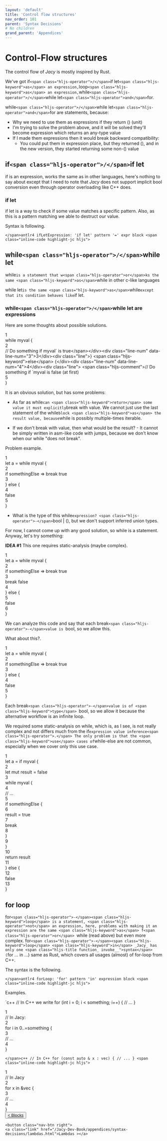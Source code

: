 ```yaml
---
layout: 'default'
title: 'Control flow structures'
nav_order: 101
parent: 'Syntax Decisions'
# No children
grand_parent: 'Appendices'
---
```


# Control-Flow structures

The control flow of _Jacy_ is mostly inspired by Rust.

We've got <span class="inline-code highlight-jc hljs"><span class="hljs-keyword">if</span>`<span class="hljs-operator">/</span>`<span class="hljs-keyword">if</span> <span class="hljs-keyword">let</span>` <span class="hljs-keyword">as</span> an expression, `<span class="hljs-keyword">loop</span>` <span class="hljs-keyword">as</span> an expression, `<span class="hljs-keyword">while</span>`<span class="hljs-operator">/</span>`<span class="hljs-keyword">while</span> <span class="hljs-keyword">let</span>` <span class="hljs-operator">and</span> `f<span class="hljs-operator">or</span></span>.

<span class="inline-code highlight-jc hljs"><span class="hljs-keyword">while</span>`<span class="hljs-operator">/</span>`<span class="hljs-keyword">while</span> <span class="hljs-keyword">let</span>` <span class="hljs-operator">and</span> `f<span class="hljs-operator">or</span></span> are statements, because:

* Why we need to use them as expressions if they return <span class="inline-code highlight-jc hljs">()</span> (unit)
* I'm trying to solve the problem above, and it will be solved they'll become expression which returns an any-type value
* If I made them expressions then it would break backward compatibility:
  * You could put them in expression place, but they returned <span class="inline-code highlight-jc hljs">()</span>, and in the new version, they started returning some
    non-<span class="inline-code highlight-jc hljs">()</span> value

## <span class="inline-code highlight-jc hljs"><span class="hljs-keyword">if</span>`<span class="hljs-operator">/</span>`<span class="hljs-keyword">if</span> <span class="hljs-keyword">let</span></span>

<span class="inline-code highlight-jc hljs"><span class="hljs-keyword">if</span></span> is an expression, works the same as in other languages, here's nothing to say about except that I need to note that
_Jacy_ does not support implicit <span class="inline-code highlight-jc hljs"><span class="hljs-type">bool</span></span> conversion even through operator overloading like C++ does.

### <span class="inline-code highlight-jc hljs"><span class="hljs-keyword">if</span> <span class="hljs-keyword">let</span></span>

<span class="inline-code highlight-jc hljs"><span class="hljs-keyword">if</span> <span class="hljs-keyword">let</span></span> is a way to check if some value matches a specific pattern. Also, as this is a pattern matching we able to
destruct our value.

Syntax is following.

<span class="inline-code highlight-jc hljs">`</span>antlr4
ifLetExpression: 'if let' pattern '=' expr block
<span class="inline-code highlight-jc hljs">`</span>

## <span class="inline-code highlight-jc hljs"><span class="hljs-keyword">while</span>`<span class="hljs-operator">/</span>`<span class="hljs-keyword">while</span> <span class="hljs-keyword">let</span></span>

<span class="inline-code highlight-jc hljs"><span class="hljs-keyword">while</span>` is a statement that w<span class="hljs-operator">or</span>ks the same <span class="hljs-keyword">as</span> `<span class="hljs-keyword">while</span></span> in other c-like languages

<span class="inline-code highlight-jc hljs"><span class="hljs-keyword">while</span> <span class="hljs-keyword">let</span>` is the same <span class="hljs-keyword">as</span> `<span class="hljs-keyword">while</span>` except that its condition behaves like `<span class="hljs-keyword">if</span> <span class="hljs-keyword">let</span></span>.

### <span class="inline-code highlight-jc hljs"><span class="hljs-keyword">while</span>`<span class="hljs-operator">/</span>`<span class="hljs-keyword">while</span> <span class="hljs-keyword">let</span></span> are expressions

Here are some thoughts about possible solutions.

<div class="code-fence highlight-jc hljs">
            <div class="line-num" data-line-num="1">1</div><div class="line"><span class="hljs-keyword">while</span> myval {</div><div class="line-num" data-line-num="2">2</div><div class="line">    <span class="hljs-comment">// Do something if <span class="inline-code highlight-jc hljs">myval` is <span class="hljs-literal">true</span><span class="hljs-operator">&lt;</span><span class="hljs-operator">/</span>span<span class="hljs-operator">&gt;</span><span class="hljs-operator">&lt;</span><span class="hljs-operator">/</span>div<span class="hljs-operator">&gt;</span><span class="hljs-operator">&lt;</span>div class<span class="hljs-operator">=</span><span class="hljs-string">&quot;line-num&quot;</span> data<span class="hljs-operator">-</span>line<span class="hljs-operator">-</span>num<span class="hljs-operator">=</span><span class="hljs-string">&quot;3&quot;</span><span class="hljs-operator">&gt;</span><span class="hljs-number">3</span><span class="hljs-operator">&lt;</span><span class="hljs-operator">/</span>div<span class="hljs-operator">&gt;</span><span class="hljs-operator">&lt;</span>div class<span class="hljs-operator">=</span><span class="hljs-string">&quot;line&quot;</span><span class="hljs-operator">&gt;</span>} <span class="hljs-operator">&lt;</span>span class<span class="hljs-operator">=</span><span class="hljs-string">&quot;hljs-keyword&quot;</span><span class="hljs-operator">&gt;</span><span class="hljs-keyword">else</span><span class="hljs-operator">&lt;</span><span class="hljs-operator">/</span>span<span class="hljs-operator">&gt;</span> {<span class="hljs-operator">&lt;</span><span class="hljs-operator">/</span>div<span class="hljs-operator">&gt;</span><span class="hljs-operator">&lt;</span>div class<span class="hljs-operator">=</span><span class="hljs-string">&quot;line-num&quot;</span> data<span class="hljs-operator">-</span>line<span class="hljs-operator">-</span>num<span class="hljs-operator">=</span><span class="hljs-string">&quot;4&quot;</span><span class="hljs-operator">&gt;</span><span class="hljs-number">4</span><span class="hljs-operator">&lt;</span><span class="hljs-operator">/</span>div<span class="hljs-operator">&gt;</span><span class="hljs-operator">&lt;</span>div class<span class="hljs-operator">=</span><span class="hljs-string">&quot;line&quot;</span><span class="hljs-operator">&gt;</span>    <span class="hljs-operator">&lt;</span>span class<span class="hljs-operator">=</span><span class="hljs-string">&quot;hljs-comment&quot;</span><span class="hljs-operator">&gt;</span><span class="hljs-comment">// Do something if `myval</span></span> is false (at first)</span></div><div class="line-num" data-line-num="5">5</div><div class="line">}</div>
        </div>

It is an obvious solution, but has some problems:

* As far as <span class="inline-code highlight-jc hljs"><span class="hljs-keyword">while</span>` can <span class="hljs-keyword">return</span> some value it must explicitly `<span class="hljs-keyword">break</span></span> with value. We cannot just use the last statement
  of the <span class="inline-code highlight-jc hljs"><span class="hljs-keyword">while</span>` block <span class="hljs-keyword">as</span> the result value, because `<span class="hljs-keyword">while</span></span> is possibly multiple-times iterable.

* If we don't <span class="inline-code highlight-jc hljs"><span class="hljs-keyword">break</span></span> with value, then what would be the result? - It cannot be simply written in asm-like code with
  jumps, because we don't know when our <span class="inline-code highlight-jc hljs"><span class="hljs-keyword">while</span></span> "does not break".

Problem example.

<div class="code-fence highlight-jc hljs">
            <div class="line-num" data-line-num="1">1</div><div class="line"><span class="hljs-keyword">let</span> <span class="hljs-variable">a</span> <span class="hljs-operator">=</span> <span class="hljs-keyword">while</span> myval {</div><div class="line-num" data-line-num="2">2</div><div class="line">    <span class="hljs-keyword">if</span> somethingElse <span class="hljs-operator">=</span><span class="hljs-operator">&gt;</span> <span class="hljs-keyword">break</span> <span class="hljs-literal">true</span></div><div class="line-num" data-line-num="3">3</div><div class="line">} <span class="hljs-keyword">else</span> {</div><div class="line-num" data-line-num="4">4</div><div class="line">    <span class="hljs-literal">false</span></div><div class="line-num" data-line-num="5">5</div><div class="line">}</div>
        </div>

* What is the type of this <span class="inline-code highlight-jc hljs"><span class="hljs-keyword">while</span>` expression? <span class="hljs-operator">-</span> `<span class="hljs-type">bool</span> <span class="hljs-operator">|</span> ()</span>, but we don't support inferred union types.

For now, I cannot come up with any good solution, so <span class="inline-code highlight-jc hljs"><span class="hljs-keyword">while</span></span> is a statement. Anyway, let's try something:

**IDEA \#1** This one requires static-analysis (maybe complex).

<div class="code-fence highlight-jc hljs">
            <div class="line-num" data-line-num="1">1</div><div class="line"><span class="hljs-keyword">let</span> <span class="hljs-variable">a</span> <span class="hljs-operator">=</span> <span class="hljs-keyword">while</span> myval {</div><div class="line-num" data-line-num="2">2</div><div class="line">    <span class="hljs-keyword">if</span> somethingElse <span class="hljs-operator">=</span><span class="hljs-operator">&gt;</span> <span class="hljs-keyword">break</span> <span class="hljs-literal">true</span></div><div class="line-num" data-line-num="3">3</div><div class="line">    <span class="hljs-keyword">break</span> <span class="hljs-literal">false</span></div><div class="line-num" data-line-num="4">4</div><div class="line">} <span class="hljs-keyword">else</span> {</div><div class="line-num" data-line-num="5">5</div><div class="line">    <span class="hljs-literal">false</span></div><div class="line-num" data-line-num="6">6</div><div class="line">}</div>
        </div>

We can analyze this code and say that each <span class="inline-code highlight-jc hljs"><span class="hljs-keyword">break</span>`<span class="hljs-operator">-</span>value is `<span class="hljs-type">bool</span></span>, so we allow this.

What about this?.

<div class="code-fence highlight-jc hljs">
            <div class="line-num" data-line-num="1">1</div><div class="line"><span class="hljs-keyword">let</span> <span class="hljs-variable">a</span> <span class="hljs-operator">=</span> <span class="hljs-keyword">while</span> myval {</div><div class="line-num" data-line-num="2">2</div><div class="line">    <span class="hljs-keyword">if</span> somethingElse <span class="hljs-operator">=</span><span class="hljs-operator">&gt;</span> <span class="hljs-keyword">break</span> <span class="hljs-literal">true</span></div><div class="line-num" data-line-num="3">3</div><div class="line">} <span class="hljs-keyword">else</span> {</div><div class="line-num" data-line-num="4">4</div><div class="line">    <span class="hljs-literal">false</span></div><div class="line-num" data-line-num="5">5</div><div class="line">}</div>
        </div>

Each <span class="inline-code highlight-jc hljs"><span class="hljs-keyword">break</span>`<span class="hljs-operator">-</span>value is of <span class="hljs-keyword">type</span> `<span class="hljs-type">bool</span></span>, so we allow it because the alternative workflow is an infinite loop.

We required some static-analysis on <span class="inline-code highlight-jc hljs"><span class="hljs-keyword">while</span></span>, which is, as I see, is not really complex and not differs much from the
<span class="inline-code highlight-jc hljs"><span class="hljs-keyword">if</span>` expression value inference<span class="hljs-operator">.</span> The only problem is that the <span class="hljs-keyword">use</span> cases of `<span class="hljs-keyword">while</span><span class="hljs-operator">-</span><span class="hljs-keyword">else</span></span> are not common, especially when
we cover only this use case.

<div class="code-fence highlight-jc hljs">
            <div class="line-num" data-line-num="1">1</div><div class="line"><span class="hljs-keyword">let</span> <span class="hljs-variable">a</span> <span class="hljs-operator">=</span> <span class="hljs-keyword">if</span> myval {</div><div class="line-num" data-line-num="2">2</div><div class="line">    <span class="hljs-keyword">let</span> <span class="hljs-keyword">mut </span><span class="hljs-variable">result</span> <span class="hljs-operator">=</span> <span class="hljs-literal">false</span></div><div class="line-num" data-line-num="3">3</div><div class="line">    <span class="hljs-keyword">while</span> myval {</div><div class="line-num" data-line-num="4">4</div><div class="line">        <span class="hljs-comment">// ...</span></div><div class="line-num" data-line-num="5">5</div><div class="line">        <span class="hljs-keyword">if</span> somethingElse {</div><div class="line-num" data-line-num="6">6</div><div class="line">            result <span class="hljs-operator">=</span> <span class="hljs-literal">true</span></div><div class="line-num" data-line-num="7">7</div><div class="line">            <span class="hljs-keyword">break</span></div><div class="line-num" data-line-num="8">8</div><div class="line">        }</div><div class="line-num" data-line-num="9">9</div><div class="line">    }</div><div class="line-num" data-line-num="10">10</div><div class="line">    <span class="hljs-keyword">return</span> result</div><div class="line-num" data-line-num="11">11</div><div class="line">} <span class="hljs-keyword">else</span> {</div><div class="line-num" data-line-num="12">12</div><div class="line">    <span class="hljs-literal">false</span></div><div class="line-num" data-line-num="13">13</div><div class="line">}</div>
        </div>

## <span class="inline-code highlight-jc hljs">f<span class="hljs-operator">or</span></span> loop

<span class="inline-code highlight-jc hljs">f<span class="hljs-operator">or</span>`<span class="hljs-operator">-</span><span class="hljs-keyword">loop</span> is a statement, <span class="hljs-operator">not</span> an expression, here, problems with making it an expression are the same <span class="hljs-keyword">as</span> f<span class="hljs-operator">or</span> `<span class="hljs-keyword">while</span></span>
(read above) but even more complex. <span class="inline-code highlight-jc hljs">f<span class="hljs-operator">or</span>`<span class="hljs-operator">-</span><span class="hljs-keyword">loop</span> <span class="hljs-keyword">in</span> _Jacy_ has only one <span class="hljs-title function_ invoke__">syntax</span> (`f<span class="hljs-operator">or</span> <span class="hljs-operator">..</span><span class="hljs-operator">.</span> <span class="hljs-keyword">in</span> <span class="hljs-operator">..</span><span class="hljs-operator">.</span></span>) same as Rust, which
covers all usages (almost) of <span class="inline-code highlight-jc hljs">f<span class="hljs-operator">or</span></span>-loop from C++.

The syntax is the following.

<span class="inline-code highlight-jc hljs">`</span>antlr4
forLoop: 'for' pattern 'in' expression block
<span class="inline-code highlight-jc hljs">`</span>

Examples.

<span class="inline-code highlight-jc hljs">`</span>c++
// In C++ we write
for (int i = 0; i < something; i++) {
    // ...
}

<div class="code-fence highlight-jc hljs">
            <div class="line-num" data-line-num="1">1</div><div class="line"><span class="hljs-comment">// In Jacy:</span></div><div class="line-num" data-line-num="2">2</div><div class="line"><span class="hljs-keyword">for</span> <span class="hljs-variable">i</span> <span class="hljs-keyword">in</span> <span class="hljs-number">0</span><span class="hljs-operator">..</span><span class="hljs-operator">=</span>something {</div><div class="line-num" data-line-num="3">3</div><div class="line">    <span class="hljs-comment">// ...</span></div><div class="line-num" data-line-num="4">4</div><div class="line">}</div>
        </div>

<span class="inline-code highlight-jc hljs">`</span>c++
// In C++
for (const auto & x : vec) {
    // ...
}
<span class="inline-code highlight-jc hljs">`</span>

<div class="code-fence highlight-jc hljs">
            <div class="line-num" data-line-num="1">1</div><div class="line"><span class="hljs-comment">// In Jacy</span></div><div class="line-num" data-line-num="2">2</div><div class="line"><span class="hljs-keyword">for</span> <span class="hljs-variable">x</span> <span class="hljs-keyword">in</span> <span class="hljs-operator">&amp;</span>vec {</div><div class="line-num" data-line-num="3">3</div><div class="line">    <span class="hljs-comment">// ...</span></div><div class="line-num" data-line-num="4">4</div><div class="line">}</div>
        </div>
<div class="nav-btn-block">
    <button class="nav-btn left">
    <a class="link" href="/Jacy-Dev-Book/appendices/syntax-decisions/blocks.html">< Blocks</a>
</button>

    <button class="nav-btn right">
    <a class="link" href="/Jacy-Dev-Book/appendices/syntax-decisions/lambdas.html">Lambdas ></a>
</button>

</div>
